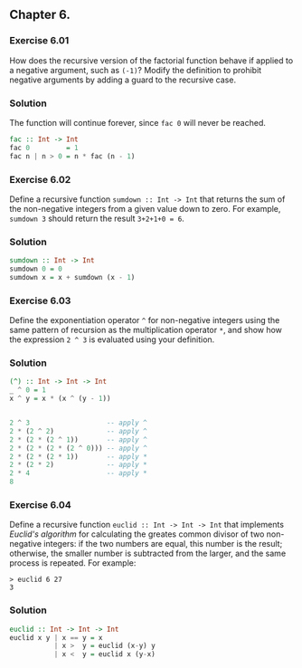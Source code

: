 ## Chapter 6.

### Exercise 6.01

How does the recursive version of the factorial function behave if applied to a
negative argument, such as `(-1)`? Modify the definition to prohibit negative
arguments by adding a guard to the recursive case.

### Solution

The function will continue forever, since `fac 0` will never be reached.

```haskell
fac :: Int -> Int
fac 0         = 1
fac n | n > 0 = n * fac (n - 1)
```

### Exercise 6.02

Define a recursive function `sumdown :: Int -> Int` that returns the sum of the
non-negative integers from a given value down to zero. For example, `sumdown 3`
should return the result `3+2+1+0 = 6`.

### Solution

```haskell
sumdown :: Int -> Int
sumdown 0 = 0
sumdown x = x + sumdown (x - 1)
```

### Exercise 6.03

Define the exponentiation operator `^` for non-negative integers using the same
pattern of recursion as the multiplication operator `*`, and show how the
expression `2 ^ 3` is evaluated using your definition.

### Solution

```haskell
(^) :: Int -> Int -> Int
_ ^ 0 = 1
x ^ y = x * (x ^ (y - 1))


2 ^ 3                   -- apply ^
2 * (2 ^ 2)             -- apply ^
2 * (2 * (2 ^ 1))       -- apply ^
2 * (2 * (2 * (2 ^ 0))) -- apply ^
2 * (2 * (2 * 1))       -- apply *
2 * (2 * 2)             -- apply *
2 * 4                   -- apply *
8
```

### Exercise 6.04

Define a recursive function `euclid :: Int -> Int -> Int` that implements
*Euclid's algorithm* for calculating the greates common divisor of two
non-negative integers: if the two numbers are equal, this number is the result;
otherwise, the smaller number is subtracted from the larger, and the same
process is repeated. For example:

```
> euclid 6 27
3
```

### Solution

```haskell
euclid :: Int -> Int -> Int
euclid x y | x == y = x
           | x >  y = euclid (x-y) y
           | x <  y = euclid x (y-x)
```
